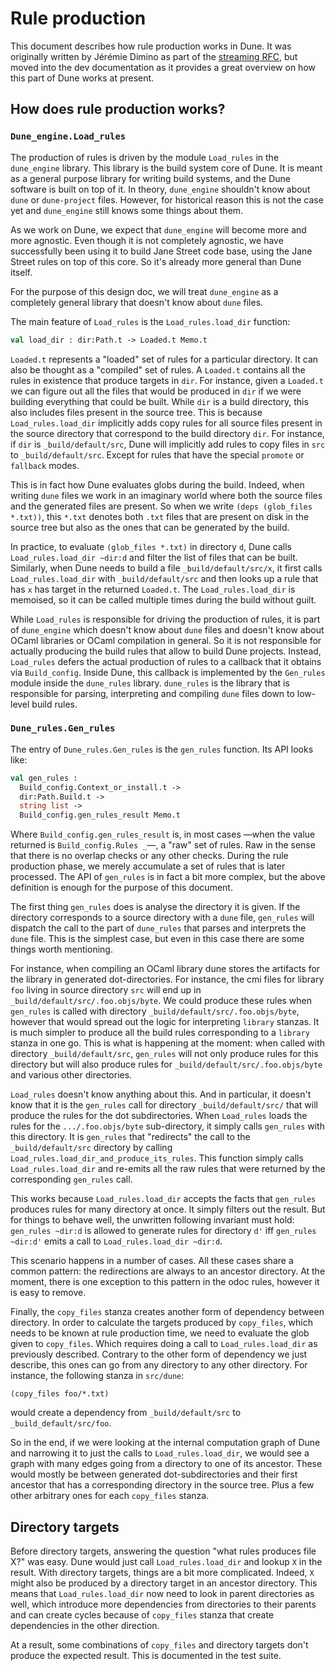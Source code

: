 # Rule production

This document describes how rule production works in Dune. It was originally
written by Jérémie Dimino as part of the
[streaming RFC](https://github.com/ocaml/dune/pull/5251), but moved
into the dev documentation as it provides a great overview on how this part of
Dune works at present.

## How does rule production works?

### `Dune_engine.Load_rules`

The production of rules is driven by the module `Load_rules` in the
`dune_engine` library. This library is the build system core of
Dune. It is meant as a general purpose library for writing build
systems, and the Dune software is built on top of it. In theory,
`dune_engine` shouldn't know about `dune` or `dune-project`
files. However, for historical reason this is not the case yet and
`dune_engine` still knows some things about them.

As we work on Dune, we expect that `dune_engine` will become more and
more agnostic. Even though it is not completely agnostic, we have
successfully been using it to build Jane Street code base, using the
Jane Street rules on top of this core. So it's already more general
than Dune itself.

For the purpose of this design doc, we will treat `dune_engine` as a
completely general library that doesn't know about `dune` files.

The main feature of `Load_rules` is the `Load_rules.load_dir` function:

```ocaml
val load_dir : dir:Path.t -> Loaded.t Memo.t
```

`Loaded.t` represents a "loaded" set of rules for a particular
directory. It can also be thought as a "compiled" set of rules. A
`Loaded.t` contains all the rules in existence that produce targets in
`dir`. For instance, given a `Loaded.t` we can figure out all the
files that would be produced in `dir` if we were building everything
that could be built. While `dir` is a build directory, this also
includes files present in the source tree. This is because
`Load_rules.load_dir` implicitly adds copy rules for all source files
present in the source directory that correspond to the build directory
`dir`. For instance, if `dir` is `_build/default/src`, Dune will
implicitly add rules to copy files in `src` to `_build/default/src`.
Except for rules that have the special `promote` or `fallback` modes.

This is in fact how Dune evaluates globs during the build. Indeed,
when writing `dune` files we work in an imaginary world where both the
source files and the generated files are present. So when we write
`(deps (glob_files *.txt))`, this `*.txt` denotes both `.txt` files
that are present on disk in the source tree but also as the ones that
can be generated by the build.

In practice, to evaluate `(glob_files *.txt)` in directory `d`, Dune
calls `Load_rules.load_dir ~dir:d` and filter the list of files that can
be built. Similarly, when Dune needs to build a file
`_build/default/src/x`, it first calls `Load_rules.load_dir` with
`_build/default/src` and then looks up a rule that has `x` has
target in the returned `Loaded.t`. The `Load_rules.load_dir` is
memoised, so it can be called multiple times during the build without
guilt.

While `Load_rules` is responsible for driving the production of rules,
it is part of `dune_engine` which doesn't know about `dune` files and
doesn't know about OCaml libraries or OCaml compilation in general. So
it is not responsible for actually producing the build rules that
allow to build Dune projects. Instead, `Load_rules` defers the actual
production of rules to a callback that it obtains via
`Build_config`. Inside Dune, this callback is implemented by the
`Gen_rules` module inside the `dune_rules` library. `dune_rules` is
the library that is responsible for parsing, interpreting and
compiling `dune` files down to low-level build rules.

### `Dune_rules.Gen_rules`

The entry of `Dune_rules.Gen_rules` is the `gen_rules` function. Its
API looks like:

```ocaml
val gen_rules :
  Build_config.Context_or_install.t ->
  dir:Path.Build.t ->
  string list ->
  Build_config.gen_rules_result Memo.t
```

Where `Build_config.gen_rules_result` is, in most cases —when the value
returned is `Build_config.Rules _`—, a "raw" set of rules. Raw in the sense
that there is no overlap checks or any other checks. During the rule
production phase, we merely accumulate a set of rules that is later
processed. The API of `gen_rules` is in fact a bit more complex, but
the above definition is enough for the purpose of this document.

The first thing `gen_rules` does is analyse the directory it is
given. If the directory corresponds to a source directory with a `dune`
file, `gen_rules` will dispatch the call to the part of `dune_rules`
that parses and interprets the `dune` file. This is the simplest case,
but even in this case there are some things worth mentioning.

For instance, when compiling an OCaml library dune stores the
artifacts for the library in generated dot-directories. For instance,
the cmi files for library `foo` living in source directory `src` will
end up in `_build/default/src/.foo.objs/byte`. We could produce these
rules when `gen_rules` is called with directory
`_build/default/src/.foo.objs/byte`, however that would spread out the
logic for interpreting `library` stanzas. It is much simpler to
produce all the build rules corresponding to a `library` stanza in one
go. This is what is happening at the moment: when called with
directory `_build/default/src`, `gen_rules` will not only produce
rules for this directory but will also produce rules for
`_build/default/src/.foo.objs/byte` and various other directories.

`Load_rules` doesn't know anything about this. And in particular, it
doesn't know that it is the `gen_rules` call for directory
`_build/default/src/` that will produce the rules for the dot
subdirectories. When `Load_rules` loads the rules for the
`.../.foo.objs/byte` sub-directory, it simply calls `gen_rules` with
this directory. It is `gen_rules` that "redirects" the call to the
`_build/default/src` directory by calling
`Load_rules.load_dir_and_produce_its_rules`. This function simply
calls `Load_rules.load_dir` and re-emits all the raw rules that were
returned by the corresponding `gen_rules` call.

This works because `Load_rules.load_dir` accepts the facts that
`gen_rules` produces rules for many directory at once. It simply
filters out the result. But for things to behave well, the unwritten
following invariant must hold: `gen_rules ~dir:d` is allowed to
generate rules for directory `d'` iff `gen_rules ~dir:d'` emits a call
to `Load_rules.load_dir ~dir:d`.

This scenario happens in a number of cases. All these cases share a
common pattern: the redirections are always to an ancestor
directory. At the moment, there is one exception to this pattern in
the odoc rules, however it is easy to remove.

Finally, the `copy_files` stanza creates another form of dependency
between directory. In order to calculate the targets produced by
`copy_files`, which needs to be known at rule production time, we need
to evaluate the glob given to `copy_files`. Which requires doing a
call to `Load_rules.load_dir` as previously described. Contrary to the
other form of dependency we just describe, this ones can go from any
directory to any other directory. For instance, the following stanza
in `src/dune`:

```
(copy_files foo/*.txt)
```

would create a dependency from `_build/default/src` to
 `_build_default/src/foo`.

So in the end, if we were looking at the internal computation graph of
Dune and narrowing it to just the calls to `Load_rules.load_dir`, we
would see a graph with many edges going from a directory to one of its
ancestor. These would mostly be between generated dot-subdirectories
and their first ancestor that has a corresponding directory in the
source tree. Plus a few other arbitrary ones for each `copy_files`
stanza.

## Directory targets

Before directory targets, answering the question "what rules produces
file X?" was easy. Dune would just call `Load_rules.load_dir` and
lookup `X` in the result. With directory targets, things are a bit
more complicated. Indeed, `X` might also be produced by a directory
target in an ancestor directory. This means that `Load_rules.load_dir`
now need to look in parent directories as well, which introduce more
dependencies from directories to their parents and can create cycles
because of `copy_files` stanza that create dependencies in the other
direction.

At a result, some combinations of `copy_files` and directory targets
don't produce the expected result. This is documented in the test
suite.
